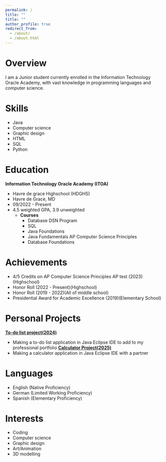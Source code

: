 ```yaml
---
permalink: /
title: ""
title: ""
author_profile: true
redirect_from: 
  - /about/
  - /about.html
---
```


# Overview
I am a Junior student currently enrolled in the Information Technology Oracle Academy, with vast knowledge in programming languages and
computer science.

# Skills
- Java
- Computer science
- Graphic design
- HTML
- SQL
- Python

# Education
**Information Technology Oracle Academy (ITOA)**
- Havre de grace Highschool (HDGHS)
- Havre de Grace, MD
- 09/2022 - Present
- 4.5 weighted GPA, 3.9 unweighted
  - **Courses**
    - Database DSN Program
    - SQL
    - Java Foundations
    - Java Fundamentals AP Computer Science Principles
    - Database Foundations

# Achievements
- 4/5 Credits on AP Computer Science Principles AP test (2023)(Highschool)
- Honor Roll (2022 - Present)(Highschool)
- Honor Roll (2019 - 2022)(All of middle school)
- Presidential Award for Academic Excellence (2019)(Elementary School)

# Personal Projects
[**To-do list project(2024)**](https://github.com/amcvey1219/todolist)
- Making a to-do list application in Java Eclipse IDE to add to my professional portfolio
[**Calculator Project(2025)**](https://github.com/amcvey1219/calculator)
- Making a calculator application in Java Eclipse IDE with a partner
  
# Languages
- English (Native Proficiency)
- German (Limited Working Proficiency)
- Spanish (Elementary Proficiency)

# Interests
- Coding
- Computer science
- Graphic design
- Art/Animation
- 3D modelling

